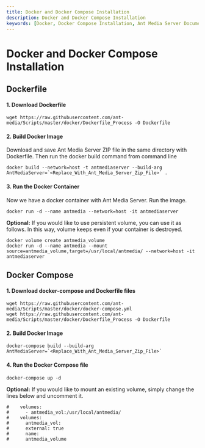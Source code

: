 ```yaml
---
title: Docker and Docker Compose Installation 
description: Docker and Docker Compose Installation
keywords: [Docker, Docker Compose Installation, Ant Media Server Documentation, Ant Media Server Tutorials]
---
```


# Docker and Docker Compose Installation

Dockerfile
----------

#### 1\. Download Dockerfile

    wget https://raw.githubusercontent.com/ant-media/Scripts/master/docker/Dockerfile_Process -O Dockerfile
    
    

#### 2\. Build Docker Image

Download and save Ant Media Server ZIP file in the same directory with Dockerfile. Then run the docker build command from command line

    docker build --network=host -t antmediaserver --build-arg AntMediaServer=`<Replace_With_Ant_Media_Server_Zip_File>` .
    
    

#### 3\. Run the Docker Container

Now we have a docker container with Ant Media Server. Run the image.

    docker run -d --name antmedia --network=host -it antmediaserver
    
    

**Optional:** If you would like to use persistent volume, you can use it as follows. In this way, volume keeps even if your container is destroyed.

    docker volume create antmedia_volume
    docker run -d --name antmedia --mount source=antmedia_volume,target=/usr/local/antmedia/ --network=host -it antmediaserver
    

Docker Compose
--------------

#### 1\. Download docker-compose and Dockerfile files

    wget https://raw.githubusercontent.com/ant-media/Scripts/master/docker/docker-compose.yml
    wget https://raw.githubusercontent.com/ant-media/Scripts/master/docker/Dockerfile_Process -O Dockerfile
    

#### 2\. Build Docker Image

    docker-compose build --build-arg AntMediaServer=`<Replace_With_Ant_Media_Server_Zip_File>`
    

#### 4\. Run the Docker Compose file

    docker-compose up -d
    

**Optional:** If you would like to mount an existing volume, simply change the lines below and uncomment it.

    #    volumes:
    #      - antmedia_vol:/usr/local/antmedia/
    #    volumes:
    #      antmedia_vol:
    #      external: true
    #      name:
    #      antmedia_volume